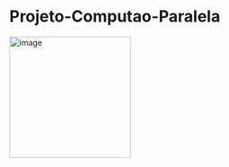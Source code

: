 # Projeto-Computao-Paralela
<img width="216" alt="image" src="https://github.com/guichiare/Projeto-Computao-Paralela/assets/64621991/abb877e4-2ac5-4521-b821-2723d01256c8">
